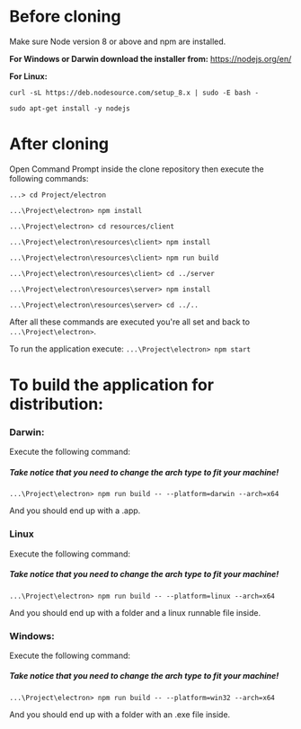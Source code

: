 # Before cloning

Make sure Node version 8 or above and npm are installed.

**For Windows or Darwin download the installer from:** https://nodejs.org/en/

**For Linux:**

`curl -sL https://deb.nodesource.com/setup_8.x | sudo -E bash - `

`sudo apt-get install -y nodejs `


# After cloning

Open Command Prompt inside the clone repository then execute the following commands:

`...> cd Project/electron`

`...\Project\electron> npm install`

`...\Project\electron> cd resources/client`

`...\Project\electron\resources\client> npm install`

`...\Project\electron\resources\client> npm run build`

`...\Project\electron\resources\client> cd ../server`

`...\Project\electron\resources\server> npm install`

`...\Project\electron\resources\server> cd ../..`

After all these commands are executed you're all set and back to `...\Project\electron>`.

To run the application execute:
`...\Project\electron> npm start`

# To build the application for distribution:

### Darwin:

Execute the following command:

##### Take notice that you need to change the arch type to fit your machine! #####

`...\Project\electron> npm run build -- --platform=darwin --arch=x64`

And you should end up with a .app.


### Linux

Execute the following command:

##### Take notice that you need to change the arch type to fit your machine! #####

`...\Project\electron> npm run build -- --platform=linux --arch=x64`

And you should end up with a folder and a linux runnable file inside.


### Windows:

Execute the following command:

##### Take notice that you need to change the arch type to fit your machine! #####

`...\Project\electron> npm run build -- --platform=win32 --arch=x64`

And you should end up with a folder with an .exe file inside.


